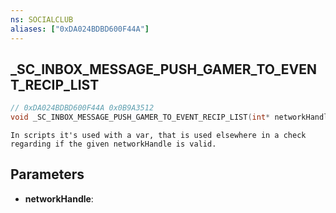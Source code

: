 ```yaml
---
ns: SOCIALCLUB
aliases: ["0xDA024BDBD600F44A"]
---
```

## _SC_INBOX_MESSAGE_PUSH_GAMER_TO_EVENT_RECIP_LIST

```c
// 0xDA024BDBD600F44A 0x0B9A3512
void _SC_INBOX_MESSAGE_PUSH_GAMER_TO_EVENT_RECIP_LIST(int* networkHandle);
```

```
In scripts it's used with a var, that is used elsewhere in a check regarding if the given networkHandle is valid.  
```

## Parameters
* **networkHandle**:

